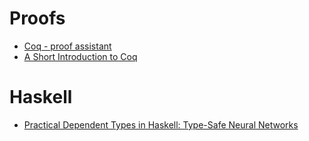 # Proofs

* [Coq - proof assistant](http://coq.inria.fr)
* [A Short Introduction to Coq](https://coq.inria.fr/a-short-introduction-to-coq)

# Haskell
 * [Practical Dependent Types in Haskell: Type-Safe Neural Networks](https://blog.jle.im/entry/practical-dependent-types-in-haskell-1.html)
